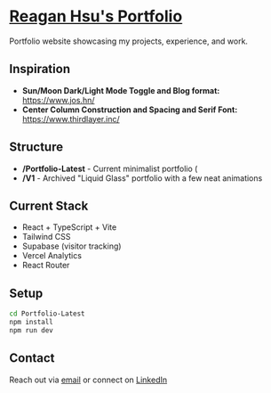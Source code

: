 # [Reagan Hsu's Portfolio](https://reaganhsu.com)

Portfolio website showcasing my projects, experience, and work.

## Inspiration
- **Sun/Moon Dark/Light Mode Toggle and Blog format:** https://www.jos.hn/
- **Center Column Construction and Spacing and Serif Font:** https://www.thirdlayer.inc/

## Structure

- **/Portfolio-Latest** - Current minimalist portfolio (
- **/V1** - Archived "Liquid Glass" portfolio with a few neat animations
## Current Stack

- React + TypeScript + Vite
- Tailwind CSS
- Supabase (visitor tracking)
- Vercel Analytics
- React Router

## Setup

```bash
cd Portfolio-Latest
npm install
npm run dev
```

## Contact

Reach out via [email](mailto:reaganhsu123@gmail.com) or connect on [LinkedIn](https://linkedin.com/in/reaganhsu)
